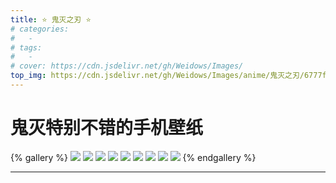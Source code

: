 ```yaml
---
title: ⭐ 鬼灭之刃 ⭐
# categories:
#   -
# tags:
#   -
# cover: https://cdn.jsdelivr.net/gh/Weidows/Images/
top_img: https://cdn.jsdelivr.net/gh/Weidows/Images/anime/鬼灭之刃/6777f15ea7a2270e44ad68c68f28b52d740f78b7cb214c7ae6eeaf0492b235c5.jpg
---
```


<!--
 * @Author: Weidows
 * @Date: 2020-08-25 19:14:35
 * @LastEditors: Weidows
 * @LastEditTime: 2020-09-26 00:14:03
 * @FilePath: \Weidows\Website\source\tags\gallery_data\鬼灭之刃.md
-->

# 鬼灭特别不错的手机壁纸

{% gallery %}
![](https://cdn.jsdelivr.net/gh/Weidows/Images/anime/鬼灭之刃/4c8d4dde8c75c2e7ccdb2558033e5a5049fd547336586118a53d617dd6c8c904.jpg)
![](https://cdn.jsdelivr.net/gh/Weidows/Images/anime/鬼灭之刃/6cbf524dbc9236ab300d0f3d77916096c048ff781d3abdc4124a0c84b24c8e0c.jpg)
![](https://cdn.jsdelivr.net/gh/Weidows/Images/anime/鬼灭之刃/96f27ac0a0c38f944f558a0cf0827b189bf287e35e3641873e0fcf6b473403ba.jpg)
![](https://cdn.jsdelivr.net/gh/Weidows/Images/anime/鬼灭之刃/686bd04c3e3a04a8c6cd8c8edb6a55b2d019def716795c67914247b0fda116f6.jpg)
![](https://cdn.jsdelivr.net/gh/Weidows/Images/anime/鬼灭之刃/6777f15ea7a2270e44ad68c68f28b52d740f78b7cb214c7ae6eeaf0492b235c5.jpg)
![](https://cdn.jsdelivr.net/gh/Weidows/Images/anime/鬼灭之刃/2244514e68998181e5eb21e0d5aec88957860cbd88b1b3b860b9bb80ea1a6e55.jpg)
![](https://cdn.jsdelivr.net/gh/Weidows/Images/anime/鬼灭之刃/c3393263437caf9fcc90a263e863f5b9a7bec5330c4bf63efa0c044e85f46b8d.jpg)
![](https://cdn.jsdelivr.net/gh/Weidows/Images/anime/鬼灭之刃/eb1351877be985ac867f7b17587e84d0b2c03c78cb7ed3b8a413670bc0cc22ec.jpg)
![](https://cdn.jsdelivr.net/gh/Weidows/Images/anime/鬼灭之刃/f9fe08fb2cc4727a2a1d681ee47c149e42d5f2965adf0373744339c525f26cdc.jpg)
{% endgallery %}

---
